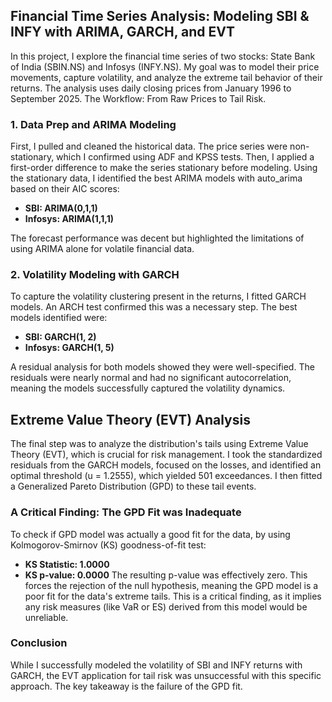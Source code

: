 ## Financial Time Series Analysis: Modeling SBI & INFY with ARIMA, GARCH, and EVT

In this project, I explore the financial time series of two stocks: State Bank of India (SBIN.NS) and Infosys (INFY.NS). My goal was to model their price movements, capture volatility, and analyze the extreme tail behavior of their returns. The analysis uses daily closing prices from January 1996 to September 2025.
The Workflow: From Raw Prices to Tail Risk.

### 1. Data Prep and ARIMA Modeling
First, I pulled and cleaned the historical data. The price series were non-stationary, which I confirmed using ADF and KPSS tests. Then, I applied a first-order difference to make the series stationary before modeling.
Using the stationary data, I identified the best ARIMA models with auto_arima based on their AIC scores:

- **SBI: ARIMA(0,1,1)**
- **Infosys: ARIMA(1,1,1)**

The forecast performance was decent but highlighted the limitations of using ARIMA alone for volatile financial data.

### 2. Volatility Modeling with GARCH
To capture the volatility clustering present in the returns, I fitted GARCH models. An ARCH test confirmed this was a necessary step. The best models identified were:
- **SBI: GARCH(1, 2)**
-	**Infosys: GARCH(1, 5)**

A residual analysis for both models showed they were well-specified. The residuals were nearly normal and had no significant autocorrelation, meaning the models successfully captured the volatility dynamics.
## Extreme Value Theory (EVT) Analysis
The final step was to analyze the distribution's tails using Extreme Value Theory (EVT), which is crucial for risk management. I took the standardized residuals from the GARCH models, focused on the losses, and identified an optimal threshold (u = 1.2555), which yielded 501 exceedances. I then fitted a Generalized Pareto Distribution (GPD) to these tail events.
### A Critical Finding: The GPD Fit was Inadequate 
To check if  GPD model was actually a good fit for the data, by using Kolmogorov-Smirnov (KS) goodness-of-fit test:
- **KS Statistic: 1.0000**
-	**KS p-value: 0.0000**
The resulting p-value was effectively zero. This forces the rejection of the null hypothesis, meaning the GPD model is a poor fit for the data's extreme tails. This is a critical finding, as it implies any risk measures (like VaR or ES) derived from this model would be unreliable.
### Conclusion
While I successfully modeled the volatility of SBI and INFY returns with GARCH, the EVT application for tail risk was unsuccessful with this specific approach. The key takeaway is the failure of the GPD fit.
